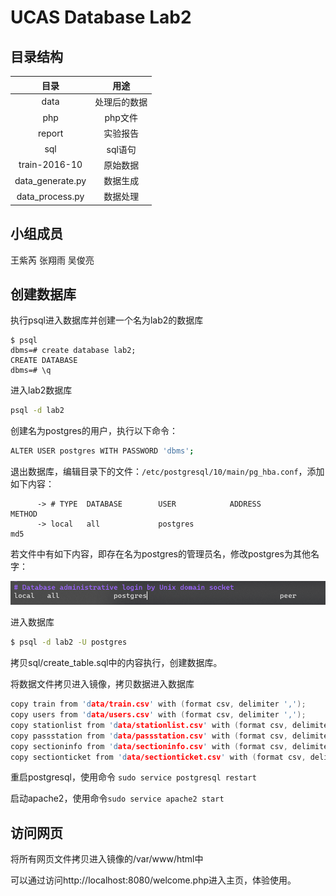 # UCAS Database Lab2

## 目录结构

| 目录 | 用途 |
| :--: | :--: |
| data | 处理后的数据 |
| php | php文件 |
| report | 实验报告 |
| sql | sql语句 |
| train-2016-10 | 原始数据 |
| data_generate.py | 数据生成 |
| data_process.py | 数据处理 |

## 小组成员

王紫芮 张翔雨 吴俊亮

## 创建数据库

执行psql进入数据库并创建一个名为lab2的数据库

```shell
$ psql
dbms=# create database lab2;
CREATE DATABASE
dbms=# \q
```

进入lab2数据库

```sh
psql -d lab2
```

创建名为postgres的用户，执行以下命令：

```sh
ALTER USER postgres WITH PASSWORD 'dbms';
```

退出数据库，编辑目录下的文件：`/etc/postgresql/10/main/pg_hba.conf`，添加如下内容：

```
      -> # TYPE  DATABASE        USER            ADDRESS                 METHOD
      -> local   all             postgres                                    md5
```

若文件中有如下内容，即存在名为postgres的管理员名，修改postgres为其他名字：

![image](report/pic/readme_pic1.png)

进入数据库

```sh
$ psql -d lab2 -U postgres
```

拷贝sql/create_table.sql中的内容执行，创建数据库。

将数据文件拷贝进入镜像，拷贝数据进入数据库

```c
copy train from 'data/train.csv' with (format csv, delimiter ',');
copy users from 'data/users.csv' with (format csv, delimiter ',');
copy stationlist from 'data/stationlist.csv' with (format csv, delimiter ',');
copy passstation from 'data/passstation.csv' with (format csv, delimiter ',');
copy sectioninfo from 'data/sectioninfo.csv' with (format csv, delimiter ',');
copy sectionticket from 'data/sectionticket.csv' with (format csv, delimiter ',');
```

重启postgresql，使用命令 `sudo service postgresql restart`

启动apache2，使用命令`sudo service apache2 start`

## 访问网页

将所有网页文件拷贝进入镜像的/var/www/html中

可以通过访问http://localhost:8080/welcome.php进入主页，体验使用。
